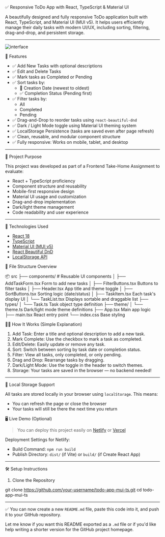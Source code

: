 ✅ Responsive ToDo App with React, TypeScript & Material UI

A beautifully designed and fully responsive ToDo application built with React, TypeScript, and Material UI (MUI v5). It helps users efficiently manage their daily tasks with modern UI/UX, including sorting, filtering, drag-and-drop, and persistent storage.

---

![interface](https://github.com/user-attachments/assets/7d5bcfa4-615d-4d58-a462-4b36f7f0d234)


🚀 Features

- ✅ Add New Tasks with optional descriptions  
- ✅ Edit and Delete Tasks  
- ✅ Mark tasks as Completed or Pending  
- ✅ Sort tasks by:
  - 📅 Creation Date (newest to oldest)
  - ✅ Completion Status (Pending first)
- ✅ Filter tasks by:
  - All
  - Completed
  - Pending
- ✅ Drag-and-Drop to reorder tasks using `react-beautiful-dnd`
- ✅ Dark / Light Mode toggle using Material UI theming system
- ✅ LocalStorage Persistence (tasks are saved even after page refresh)
- ✅ Clean, reusable, and modular component structure
- ✅ Fully responsive: Works on mobile, tablet, and desktop

---

🧠 Project Purpose

This project was developed as part of a Frontend Take-Home Assignment to evaluate:

- React + TypeScript proficiency  
- Component structure and reusability  
- Mobile-first responsive design  
- Material UI usage and customization  
- Drag-and-drop implementation  
- Dark/light theme management  
- Code readability and user experience

---

🧾 Technologies Used

- [React 18](https://reactjs.org/)
- [TypeScript](https://www.typescriptlang.org/)
- [Material UI (MUI v5)](https://mui.com/)
- [React Beautiful DnD](https://github.com/atlassian/react-beautiful-dnd)
- [LocalStorage API](https://developer.mozilla.org/en-US/docs/Web/API/Window/localStorage)


📁 File Structure Overview

📦 src
├── components/ # Reusable UI components
│ ├── AddTaskForm.tsx Form to add new tasks
│ ├── FilterButtons.tsx Buttons to filter tasks
│ ├── Header.tsx App title and theme toggle
│ ├── SortButtons.tsx Sorting logic (date/status)
│ ├── TaskItem.tsx Each task's display UI
│ └── TaskList.tsx Displays sortable and draggable list
├── types/
│ └── Task.ts Task object type definition
├── theme/
│ └── theme.ts Dark/light mode theme definitions
├── App.tsx Main app logic
├── main.tsx React entry point
└── index.css Base styling

🧑‍💻 How It Works (Simple Explanation)

1. Add Task: Enter a title and optional description to add a new task.  
2. Mark Complete: Use the checkbox to mark a task as completed.  
3. Edit/Delete: Easily update or remove any task.  
4. Sort: Switch between sorting by task date or completion status.  
5. Filter: View all tasks, only completed, or only pending.  
6. Drag and Drop: Rearrange tasks by dragging.  
7. Dark/Light Mode: Use the toggle in the header to switch themes.  
8. Storage: Your tasks are saved in the browser — no backend needed!

---

💾 Local Storage Support

All tasks are stored locally in your browser using `localStorage`. This means:
- You can refresh the page or close the browser
- Your tasks will still be there the next time you return

🖥️ Live Demo (Optional)

> You can deploy this project easily on [Netlify](https://www.netlify.com/) or [Vercel](https://vercel.com/)

Deployment Settings for Netlify:
- Build Command: `npm run build`
- Publish Directory: `dist/` (if Vite) or `build/` (if Create React App)

---

🛠️ Setup Instructions

1. Clone the Repository

git clone https://github.com/your-username/todo-app-mui-ts.git
cd todo-app-mui-ts


---

✅ You can now create a new `README.md` file, paste this code into it, and push it to your GitHub repository.

Let me know if you want this README exported as a `.md` file or if you'd like help writing a shorter version for the GitHub project homepage.
